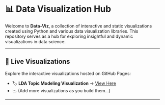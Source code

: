 # 📊 Data Visualization Hub


Welcome to **Data-Viz**, a collection of interactive and static visualizations created using Python and various data visualization libraries. This repository serves as a hub for exploring insightful and dynamic visualizations in data science.

---

## 🔗 Live Visualizations
Explore the interactive visualizations hosted on GitHub Pages:

- 🏷️ **LDA Topic Modeling Visualization** → [View Here](https://yusuf-abol.github.io/projects-data-interactive-viz-hub/lda_visualization.html)
- 📉 (Add more visualizations as you build them...)

---

